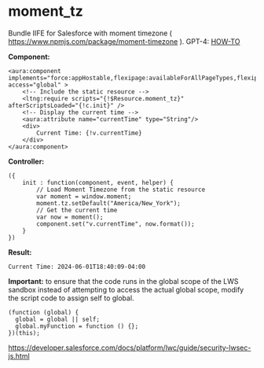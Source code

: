 # moment_tz

Bundle IIFE for Salesforce with moment timezone ( https://www.npmjs.com/package/moment-timezone ). GPT-4: [HOW-TO](HOW-TO.md)

**Component:**

```
<aura:component implements="force:appHostable,flexipage:availableForAllPageTypes,flexipage:availableForRecordHome,force:hasRecordId,forceCommunity:availableForAllPageTypes,force:lightningQuickAction" access="global" >
    <!-- Include the static resource -->
    <ltng:require scripts="{!$Resource.moment_tz}" afterScriptsLoaded="{!c.init}" />
    <!-- Display the current time -->
    <aura:attribute name="currentTime" type="String"/>
    <div>
        Current Time: {!v.currentTime}
    </div>
</aura:component>
```

**Controller:**

```
({
    init : function(component, event, helper) {
        // Load Moment Timezone from the static resource
        var moment = window.moment;
        moment.tz.setDefault("America/New_York");   
        // Get the current time
        var now = moment();
        component.set("v.currentTime", now.format());
    }
})
```

**Result:**

```
Current Time: 2024-06-01T18:40:09-04:00
```

**Important:** to ensure that the code runs in the global scope of the LWS sandbox instead of attempting to access the actual global scope, modify the script code to assign self to global.

```
(function (global) {
  global = global || self;
  global.myFunction = function () {};
})(this);
```

https://developer.salesforce.com/docs/platform/lwc/guide/security-lwsec-js.html



